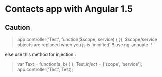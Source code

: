 # Contacts app with Angular 1.5

## Caution

> app.controller('Test', function($scope, service) {
> });
$scope/service objects are replaced when you js is 'minified' !! use ng-annoate !!

else use this method for injection :
> var Text = function(a, b) {
> };
> Test.$inject = ['$scope', 'service'];
> app.controller('Test', Test);